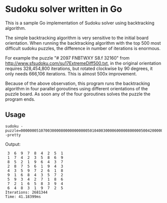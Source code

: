 # Sudoku solver written in Go

This is a sample Go implementation of Sudoku solver using backtracking algorithm.

The simple backtracking algorithm is very sensitive to the initial board orientation.
When running the backtracking algorithm with the top 500 most difficult sudoku puzzles,
the difference in number of iterations is enormous. 

For example the puzzle "#	2097	FNBTWXY	S8.f	32160" from http://www.sfsudoku.com/su17ExtremeDiff500.txt, 
in the original orientation requires 328,454,800 iterations, but rotated clockwise by 90 degrees, it only needs 666,106 iterations.
This is almost 500x improvement.

Because of the above observation, this program runs the backtracking algorithm in four parallel goroutines using different orientations of the puzzle board.
As soon any of the four goroutines solves the puzzle the program ends.

## Usage
```
sudoku -puzzle=000000051070030000800000000000501040030000600000800000500420000001000300000000700 -pretty
```

Output:
```
 3  6  9  7  8  4  2  5  1
 1  7  4  2  3  5  8  6  9
 8  5  2  1  9  6  4  3  7
 2  8  7  5  6  1  9  4  3
 4  3  5  9  7  2  6  1  8
 9  1  6  8  4  3  5  7  2
 5  9  3  4  2  7  1  8  6
 7  2  1  6  5  8  3  9  4
 6  4  8  3  1  9  7  2  5
Iterations: 2681344
Time: 41.18399ms
```
